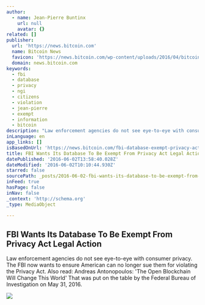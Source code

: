 ```yaml
---
author:
  - name: Jean-Pierre Buntinx
    url: null
    avatar: {}
related: []
publisher:
  url: 'https://news.bitcoin.com'
  name: Bitcoin News
  favicon: 'https://news.bitcoin.com/wp-content/uploads/2016/04/bitcoin_fav.png'
  domain: news.bitcoin.com
keywords:
  - fbi
  - database
  - privacy
  - ngi
  - citizens
  - violation
  - jean-pierre
  - exempt
  - information
  - bitcoin
description: "Law enforcement agencies do not see eye-to-eye with consumer privacy. The FBI now wants to ensure American can no longer sue them for violating the Privacy Act. Also read: Andreas Antonopoulos: 'The Open Blockchain Will Change This World' That was put on the table by the Federal Bureau of Investigation on May 31, 2016."
inLanguage: en
app_links: []
isBasedOnUrl: 'https://news.bitcoin.com/fbi-database-exempt-privacy-act/'
title: FBI Wants Its Database To Be Exempt From Privacy Act Legal Action
datePublished: '2016-06-02T13:58:40.028Z'
dateModified: '2016-06-02T10:10:44.930Z'
starred: false
sourcePath: _posts/2016-06-02-fbi-wants-its-database-to-be-exempt-from-privacy-act-legal-a.md
inFeed: true
hasPage: false
inNav: false
_context: 'http://schema.org'
_type: MediaObject

---
```

<article style=""><h1>FBI Wants Its Database To Be Exempt From Privacy Act Legal Action</h1><p>Law enforcement agencies do not see eye-to-eye with consumer privacy. The FBI now wants to ensure American can no longer sue them for violating the Privacy Act. Also read: Andreas Antonopoulos: 'The Open Blockchain Will Change This World' That was put on the table by the Federal Bureau of Investigation on May 31, 2016.</p><img src="https://news.bitcoin.com/wp-content/uploads/2016/06/FBI.png" /></article>